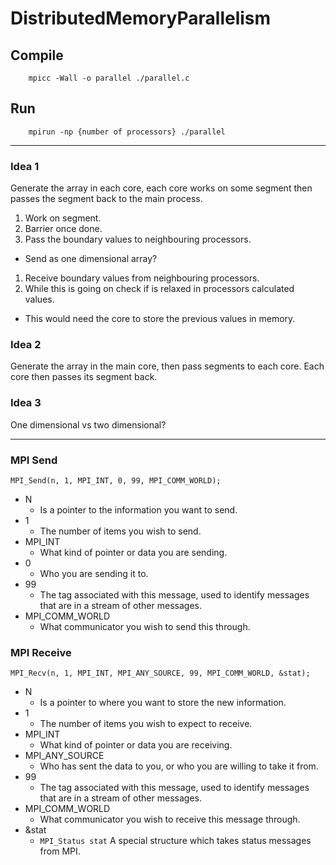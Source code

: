 # DistributedMemoryParallelism

## Compile

        mpicc -Wall -o parallel ./parallel.c

## Run

        mpirun -np {number of processors} ./parallel

-----

### Idea 1

Generate the array in each core, each core works on some segment then
passes the segment back to the main process.

1. Work on segment.
1. Barrier once done.
1. Pass the boundary values to neighbouring processors.
  * Send as one dimensional array?
1. Receive boundary values from neighbouring processors.
1. While this is going on check if is relaxed in processors calculated values.
  * This would need the core to store the previous values in memory.

### Idea 2

Generate the array in the main core, then pass segments to each core. Each
core then passes its segment back.

### Idea 3

One dimensional vs two dimensional?

-----
### MPI Send

``` MPI_Send(n, 1, MPI_INT, 0, 99, MPI_COMM_WORLD); ```

* N
  * Is a pointer to the information you want to send.
* 1
  * The number of items you wish to send.
* MPI_INT
  * What kind of pointer or data you are sending.
* 0
  * Who you are sending it to.
* 99
  * The tag associated with this message, used to identify messages that are in a stream of other messages.
* MPI_COMM_WORLD
  * What communicator you wish to send this through.

### MPI Receive

``` MPI_Recv(n, 1, MPI_INT, MPI_ANY_SOURCE, 99, MPI_COMM_WORLD, &stat); ```

* N
  * Is a pointer to where you want to store the new information.
* 1
  * The number of items you wish to expect to receive.
* MPI_INT
  * What kind of pointer or data you are receiving.
* MPI_ANY_SOURCE
  * Who has sent the data to you, or who you are willing to take it from.
* 99
  * The tag associated with this message, used to identify messages that are in a stream of other messages.
* MPI_COMM_WORLD
  * What communicator you wish to receive this message through.
* &stat
  * ``` MPI_Status stat ``` A special structure which takes status messages from MPI.